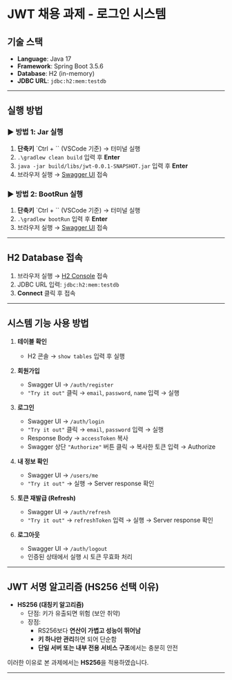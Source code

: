 # JWT 채용 과제 - 로그인 시스템

## 기술 스택
- **Language**: Java 17  
- **Framework**: Spring Boot 3.5.6  
- **Database**: H2 (in-memory)  
- **JDBC URL**: `jdbc:h2:mem:testdb`

---

## 실행 방법

### ▶ 방법 1: Jar 실행
1. **단축키** `Ctrl + \`` (VSCode 기준) → 터미널 실행  
2. `.\gradlew clean build` 입력 후 **Enter**  
3. `java -jar build/libs/jwt-0.0.1-SNAPSHOT.jar` 입력 후 **Enter**  
4. 브라우저 실행 → [Swagger UI](http://localhost:8080/swagger-ui/index.html) 접속  

### ▶ 방법 2: BootRun 실행
1. **단축키** `Ctrl + \`` (VSCode 기준) → 터미널 실행  
2. `.\gradlew bootRun` 입력 후 **Enter**  
3. 브라우저 실행 → [Swagger UI](http://localhost:8080/swagger-ui/index.html) 접속  

---

## H2 Database 접속
1. 브라우저 실행 → [H2 Console](http://localhost:8080/h2-console) 접속  
2. JDBC URL 입력: `jdbc:h2:mem:testdb`  
3. **Connect** 클릭 후 접속  

---

## 시스템 기능 사용 방법

1. **테이블 확인**  
   - H2 콘솔 → `show tables` 입력 후 실행  

2. **회원가입**  
   - Swagger UI → `/auth/register`  
   - `"Try it out"` 클릭 → `email`, `password`, `name` 입력 → 실행  

3. **로그인**  
   - Swagger UI → `/auth/login`  
   - `"Try it out"` 클릭 → `email`, `password` 입력 → 실행  
   - Response Body → `accessToken` 복사  
   - Swagger 상단 `"Authorize"` 버튼 클릭 → 복사한 토큰 입력 → Authorize  

4. **내 정보 확인**  
   - Swagger UI → `/users/me`  
   - `"Try it out"` → 실행 → Server response 확인  

5. **토큰 재발급 (Refresh)**  
   - Swagger UI → `/auth/refresh`  
   - `"Try it out"` → `refreshToken` 입력 → 실행 → Server response 확인  

6. **로그아웃**  
   - Swagger UI → `/auth/logout`  
   - 인증된 상태에서 실행 시 토큰 무효화 처리  

---

## JWT 서명 알고리즘 (HS256 선택 이유)

- **HS256 (대칭키 알고리즘)**  
  - 단점: 키가 유출되면 위험 (보안 취약)  
  - 장점:  
    - RS256보다 **연산이 가볍고 성능이 뛰어남**  
    - **키 하나만 관리**하면 되어 단순함  
    - **단일 서버 또는 내부 전용 서비스 구조**에서는 충분히 안전  

이러한 이유로 본 과제에서는 **HS256**을 적용하였습니다.  

---
